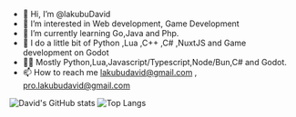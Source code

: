 - 👋 Hi, I’m @lakubuDavid
- 👀 I’m interested in Web development, Game Development 
- 🌱 I’m currently learning Go,Java and Php.
- 🧪 I do a little bit of Python ,Lua ,C++ ,C# ,NuxtJS and Game development on Godot
- 👨‍💻 Mostly Python,Lua,Javascript/Typescript,Node/Bun,C# and Godot.
- 📫 How to reach me lakubudavid@gmail.com , pro.lakubudavid@gmail.com

![David's GitHub stats](https://github-readme-stats.vercel.app/api?username=lakubudavid&show_icons=true&theme=github_dark_dimmed)
![Top Langs](https://github-readme-stats.vercel.app/api/top-langs/?username=lakubudavid&layout=compact&theme=github_dark_dimmed&&hide=Makefile,json)
<!---
lakubuDavid/lakubuDavid is a ✨ special ✨ repository because its `README.md` (this file) appears on your GitHub profile.
You can click the Preview link to take a look at your changes.
--->
